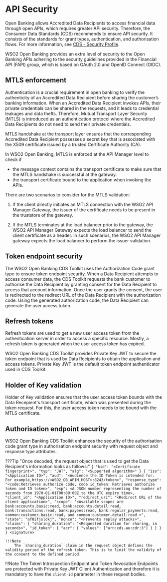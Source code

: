 # API Security

Open Banking allows Accredited Data Recipients to access financial data through open APIs, which requires greater API security. 
Therefore,  the Consumer Data Standards (CDS) recommends to ensure API security. It consists of the standards for 
grant types, authentication, and authorisation flows. For more information, see [CDS - Security Profile](https://consumerdatastandardsaustralia.github.io/standards/#security-profile).

WSO2 Open Banking provides an extra level of security to the Open Banking APIs adhering to the security guidelines provided 
in the Financial API (FAPI) group, which is based on OAuth 2.0 and OpenID Connect (OIDC).

## MTLS enforcement

Authentication is a crucial requirement in open banking to verify the authenticity of an Accredited Data Recipient before 
sharing the customer’s banking information. When an Accredited Data Recipient invokes APIs, their private credentials can 
be shared in the requests, and it leads to credential leakages and data thefts. Therefore, Mutual Transport Layer Security (MTLS)
is introduced as an authentication protocol where the Accredited Data Recipients do not need to send their private credentials.

MTLS handshake at the transport layer ensures that the corresponding Accredited Data Recipient possesses a secret key 
that is associated with the X509 certificate issued by a trusted Certificate Authority (CA).

In WSO2 Open Banking, MTLS is enforced at the API Manager level to check if

- the message context contains the transport certificate to make sure that the MTLS handshake is successful at the gateway.
- the transport certificate bound to the application when invoking the APIs.

There are two scenarios to consider for the MTLS validation:

1. If the client directly initiates an MTLS connection with the WSO2 API Manager Gateway, the issuer of the certificate 
needs to be present in the truststore of the gateway.

2. If the MTLS terminates at the load balancer prior to the gateway, the WSO2 API Manager Gateway expects the load balancer 
to send the client certificate as a header. In such scenarios, the WSO2 API Manager gateway expects the load balancer to 
perform the issuer validation.

## Token endpoint security

The WSO2 Open Banking CDS Toolkit uses the Authorization Code grant type to ensure token endpoint security. When a Data 
Recipient attempts to access consumer data, the CDS Toolkit requests the bank customer to authorise the Data Recipient by 
granting consent for the Data Recipient to access that account information. Once the user grants the consent, the user is 
redirected to the redirect URL of the Data Recipient with the authorization code. Using the generated authorization code, 
the Data Recipient can generate the user access token.

## Refresh tokens

Refresh tokens are used to get a new user access token from the authentication server in order to access a specific resource. 
Mostly, a refresh token is generated when the user access token has expired.

WSO2 Open Banking CDS Toolkit provides Private Key JWT to secure the token endpoint that is used by Data Recipients to obtain the 
application and access tokens. Private Key JWT is the default token endpoint authenticator used in CDS Toolkit.

## Holder of Key validation

Holder of Key validation ensures that the user access token bounds with the Data Recepient's transport certificate, which 
was presented during the token request. For this, the user access token needs to be bound with the MTLS certificate.

## Authorisation endpoint security

WSO2 Open Banking CDS Toolkit enhances the security of the authorisation code grant type in authorisation endpoint security with 
request object and response type attributes.

???Tip "Once decoded, the request object that is used to get the Data Recipient's information looks as follows:"
    ```
    {
    "kid": "<Certificate fingerprint>",
    "typ": "JWT",
    "alg": "<Supported algorithm>"
    }
    {
    "iss": "<Application ID>",
    "aud": "<Audience the ID Token is intended for. For example,https://<WSO2_OB_APIM_HOST>:8243/token>",
    "response_type": "<code:Retrieves authorize code, code id_token: Retrieves authorize token and ID token>",
    "exp": <A JSON number representing the number of seconds from 1970-01-01T00:00:00Z to the UTC expiry time>,
    "client_id": "<Application ID>",
    "redirect_uri": "<Redirect URL of the client application>",
    "scope": "<Available scopes are bank:accounts.basic:read, bank:accounts.detail:read, bank:transactions:read, bank:payees:read, bank:regular_payments:read, common:customer.basic:read, and common:customer.detail:read >",
    "state": "af0ifjsldkj",
    "nonce": "<Prevents replay attacks>",
    "claims": {
    "sharing_duration": "<Requested duration for sharing, in seconds>",
    "id_token": {
    "acr": {
    "values": ["urn:cds.au:cdr:3"]
    }
    }
    }
    }
    <signature>
    ```

    !!!Note
        The `sharing_duration` claim in the request object defines the validity period of the refresh token. This is to limit the validity of the consent to the defined period.
    
!!!Note
    The Token Introspection Endpoint and Token Revocation Endpoints are protected with Private Key JWT Client Authentication 
    and therefore it is mandatory to have the `client-id` parameter in these request bodies.